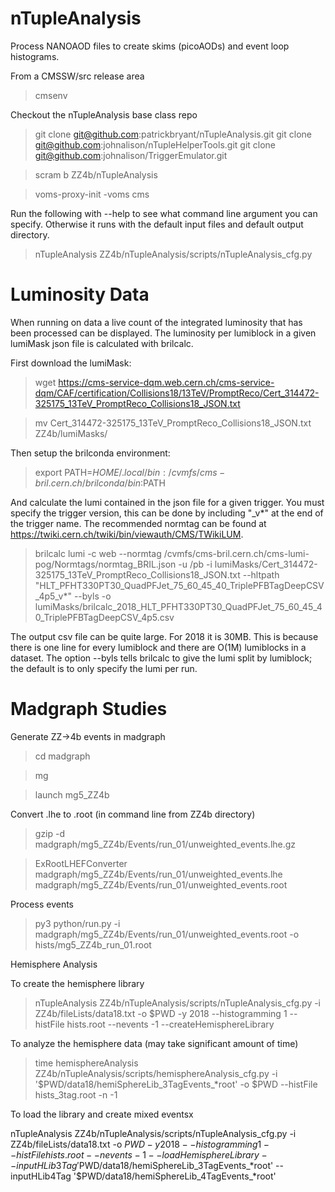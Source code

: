 # nTupleAnalysis

Process NANOAOD files to create skims (picoAODs) and event loop histograms. 

From a CMSSW/src release area

>cmsenv

Checkout the nTupleAnalysis base class repo

>git clone git@github.com:patrickbryant/nTupleAnalysis.git
>git clone git@github.com:johnalison/nTupleHelperTools.git
>git clone git@github.com:johnalison/TriggerEmulator.git

           
>scram b ZZ4b/nTupleAnalysis

>voms-proxy-init -voms cms

Run the following with --help to see what command line argument you can specify. Otherwise it runs with the default input files and default output directory. 

>nTupleAnalysis ZZ4b/nTupleAnalysis/scripts/nTupleAnalysis_cfg.py

# Luminosity Data

When running on data a live count of the integrated luminosity that has been processed can be displayed. The luminosity per lumiblock in a given lumiMask json file is calculated with brilcalc. 

First download the lumiMask:

>wget https://cms-service-dqm.web.cern.ch/cms-service-dqm/CAF/certification/Collisions18/13TeV/PromptReco/Cert_314472-325175_13TeV_PromptReco_Collisions18_JSON.txt

>mv Cert_314472-325175_13TeV_PromptReco_Collisions18_JSON.txt ZZ4b/lumiMasks/

Then setup the brilconda environment:

>export PATH=$HOME/.local/bin:/cvmfs/cms-bril.cern.ch/brilconda/bin:$PATH

And calculate the lumi contained in the json file for a given trigger. You must specify the trigger version, this can be done by including "_v*" at the end of the trigger name. 
The recommended normtag can be found at https://twiki.cern.ch/twiki/bin/viewauth/CMS/TWikiLUM.

>brilcalc lumi -c web --normtag /cvmfs/cms-bril.cern.ch/cms-lumi-pog/Normtags/normtag_BRIL.json -u /pb -i lumiMasks/Cert_314472-325175_13TeV_PromptReco_Collisions18_JSON.txt --hltpath "HLT_PFHT330PT30_QuadPFJet_75_60_45_40_TriplePFBTagDeepCSV_4p5_v*" --byls -o lumiMasks/brilcalc_2018_HLT_PFHT330PT30_QuadPFJet_75_60_45_40_TriplePFBTagDeepCSV_4p5.csv 

The output csv file can be quite large. For 2018 it is 30MB. This is because there is one line for every lumiblock and there are O(1M) lumiblocks in a dataset. The option --byls tells brilcalc to give the lumi split by lumiblock; the default is to only specify the lumi per run. 

# Madgraph Studies

Generate ZZ->4b events in madgraph

>cd madgraph

>mg

>launch mg5_ZZ4b

Convert .lhe to .root (in command line from ZZ4b directory)

>gzip -d madgraph/mg5_ZZ4b/Events/run_01/unweighted_events.lhe.gz 

>ExRootLHEFConverter madgraph/mg5_ZZ4b/Events/run_01/unweighted_events.lhe madgraph/mg5_ZZ4b/Events/run_01/unweighted_events.root

Process events

>py3 python/run.py -i madgraph/mg5_ZZ4b/Events/run_01/unweighted_events.root -o hists/mg5_ZZ4b_run_01.root


Hemisphere Analysis

To create the hemisphere library

>nTupleAnalysis ZZ4b/nTupleAnalysis/scripts/nTupleAnalysis_cfg.py -i ZZ4b/fileLists/data18.txt  -o $PWD -y 2018  --histogramming 1 --histFile hists.root  --nevents -1  --createHemisphereLibrary

To analyze the hemisphere data (may take significant amount of time)

> time hemisphereAnalysis ZZ4b/nTupleAnalysis/scripts/hemisphereAnalysis_cfg.py -i '$PWD/data18/hemiSphereLib_3TagEvents_*root' -o $PWD --histFile hists_3tag.root  -n -1

To load the library and create mixed eventsx

nTupleAnalysis ZZ4b/nTupleAnalysis/scripts/nTupleAnalysis_cfg.py -i ZZ4b/fileLists/data18.txt  -o $PWD -y 2018  --histogramming 1 --histFile hists.root  --nevents -1 --loadHemisphereLibrary --inputHLib3Tag '$PWD/data18/hemiSphereLib_3TagEvents_*root' --inputHLib4Tag '$PWD/data18/hemiSphereLib_4TagEvents_*root'